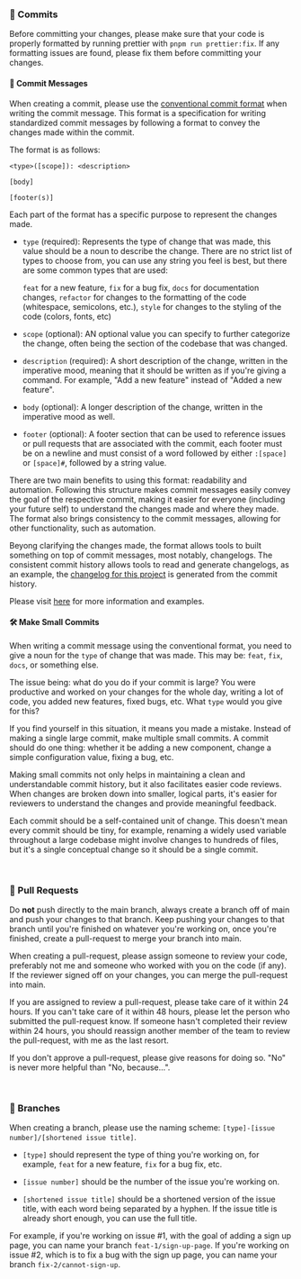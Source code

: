### 💬 Commits

Before committing your changes, please make sure that your code is properly
formatted by running prettier with `pnpm run prettier:fix`. If any formatting
issues are found, please fix them before committing your changes.

#### 📢 Commit Messages

When creating a commit, please use the [conventional commit
format](https://www.conventionalcommits.org/en/v1.0.0/#summary) when writing the
commit message. This format is a specification for writing standardized commit
messages by following a format to convey the changes made within the commit.

The format is as follows:

```
<type>([scope]): <description>

[body]

[footer(s)]
```

Each part of the format has a specific purpose to represent the changes made.

  - `type` (required): Represents the type of change that was made, this value
    should be a noun to describe the change. There are no strict list of types
    to choose from, you can use any string you feel is best, but there are some
    common types that are used:

    `feat` for a new feature, `fix` for a bug fix, `docs` for documentation
    changes, `refactor` for changes to the formatting of the code (whitespace,
    semicolons, etc.), `style` for changes to the styling of the code (colors,
    fonts, etc)
  
  - `scope` (optional): AN optional value you can specify to further categorize
    the change, often being the section of the codebase that was changed.

  - `description` (required): A short description of the change, written in the
    imperative mood, meaning that it should be written as if you're giving a
    command. For example, "Add a new feature" instead of "Added a new feature".
  
  - `body` (optional): A longer description of the change, written in the
    imperative mood as well. 

  - `footer` (optional): A footer section that can be used to reference issues or
    pull requests that are associated with the commit, each footer must be on a
    newline and must consist of a word followed by either `:[space]` or
    `[space]#`, followed by a string value.

There are two main benefits to using this format: readability and automation.
Following this structure makes commit messages easily convey the goal of the
respective commit, making it easier for everyone (including your future self) to
understand the changes made and where they made. The format also brings
consistency to the commit messages, allowing for other functionality, such as
automation.

Beyong clarifying the changes made, the format allows tools to built something
on top of commit messages, most notably, changelogs. The consistent commit
history allows tools to read and generate changelogs, as an example, the
[changelog for this
project](https://github.com/Norviah/electron-template/blob/master/CHANGELOG.md) is
generated from the commit history.

Please visit
[here](https://gist.github.com/levibostian/71afa00ddc69688afebb215faab48fd7) for
more information and examples.

#### 🛠 Make Small Commits

When writing a commit message using the conventional format, you need to give a
noun for the `type` of change that was made. This may be: `feat`, `fix`, `docs`,
or something else.

The issue being: what do you do if your commit is large? You were productive and
worked on your changes for the whole day, writing a lot of code, you added new
features, fixed bugs, etc. What `type` would you give for this?

If you find yourself in this situation, it means you made a mistake. Instead of
making a single large commit, make multiple small commits. A commit should do
one thing: whether it be adding a new component, change a simple configuration
value, fixing a bug, etc.

Making small commits not only helps in maintaining a clean and understandable
commit history, but it also facilitates easier code reviews. When changes are
broken down into smaller, logical parts, it's easier for reviewers to understand
the changes and provide meaningful feedback. 

Each commit should be a self-contained unit of change. This doesn't mean
every commit should be tiny, for example, renaming a widely used variable
throughout a large codebase might involve changes to hundreds of files, but it's
a single conceptual change so it should be a single commit.

&nbsp;

### 🤝 Pull Requests

Do **not** push directly to the main branch, always create a branch off of main
and push your changes to that branch. Keep pushing your changes to that branch
until you're finished on whatever you're working on, once you're finished,
create a pull-request to merge your branch into main.

When creating a pull-request, please assign someone to review your code,
preferably not me and someone who worked with you on the code (if any). If the
reviewer signed off on your changes, you can merge the pull-request into main.

If you are assigned to review a pull-request, please take care of it within 24
hours. If you can't take care of it within 48 hours, please let the person who
submitted the pull-request know. If someone hasn't completed their review within
24 hours, you should reassign another member of the team to review the
pull-request, with me as the last resort.

If you don't approve a pull-request, please give reasons for doing so. "No" is
never more helpful than "No, because...".

&nbsp;

### 🌲 Branches

When creating a branch, please use the naming scheme: `[type]-[issue
number]/[shortened issue title]`.

  - `[type]` should represent the type of thing you're working on, for example,
    `feat` for a new feature, `fix` for a bug fix, etc.
  
  - `[issue number]` should be the number of the issue you're working on.

  - `[shortened issue title]` should be a shortened version of the issue title,
    with each word being separated by a hyphen. If the issue title is already
    short enough, you can use the full title.

For example, if you're working on issue #1, with the goal of adding a sign up
page, you can name your branch `feat-1/sign-up-page`. If you're working on issue
#2, which is to fix a bug with the sign up page, you can name your branch
`fix-2/cannot-sign-up`.

&nbsp;
